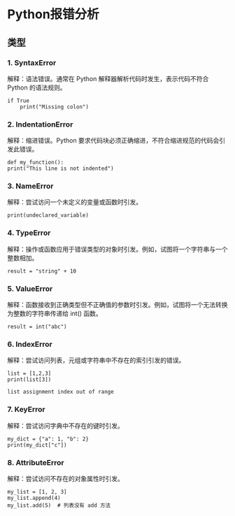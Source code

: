 # Python报错分析

## 类型

### 1. SyntaxError

解释：语法错误。通常在 Python 解释器解析代码时发生，表示代码不符合 Python 的语法规则。

```
if True
    print("Missing colon")
```

### 2. IndentationError

解释：缩进错误。Python 要求代码块必须正确缩进，不符合缩进规范的代码会引发此错误。

```
def my_function():
print("This line is not indented")
```

### 3. NameError

解释：尝试访问一个未定义的变量或函数时引发。

```
print(undeclared_variable)
```

### 4. TypeError

解释：操作或函数应用于错误类型的对象时引发。例如，试图将一个字符串与一个整数相加。

```
result = "string" + 10
```

### 5. ValueError

解释：函数接收到正确类型但不正确值的参数时引发。例如，试图将一个无法转换为整数的字符串传递给 int() 函数。

```
result = int("abc")
```

### 6. IndexError

解释：尝试访问列表，元组或字符串中不存在的索引引发的错误。

```
list = [1,2,3]
print(list[3])
```

`list assignment index out of range`

### 7. KeyError

解释：尝试访问字典中不存在的键时引发。

```
my_dict = {"a": 1, "b": 2}
print(my_dict["c"])
```

### 8. AttributeError

解释：尝试访问不存在的对象属性时引发。

```
my_list = [1, 2, 3]
my_list.append(4)
my_list.add(5)  # 列表没有 add 方法
```


